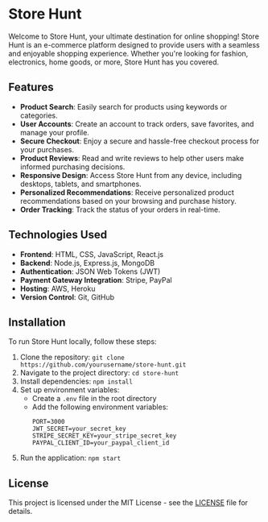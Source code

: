 # Store Hunt

Welcome to Store Hunt, your ultimate destination for online shopping! Store Hunt is an e-commerce platform designed to provide users with a seamless and enjoyable shopping experience. Whether you're looking for fashion, electronics, home goods, or more, Store Hunt has you covered.

## Features

- **Product Search**: Easily search for products using keywords or categories.
- **User Accounts**: Create an account to track orders, save favorites, and manage your profile.
- **Secure Checkout**: Enjoy a secure and hassle-free checkout process for your purchases.
- **Product Reviews**: Read and write reviews to help other users make informed purchasing decisions.
- **Responsive Design**: Access Store Hunt from any device, including desktops, tablets, and smartphones.
- **Personalized Recommendations**: Receive personalized product recommendations based on your browsing and purchase history.
- **Order Tracking**: Track the status of your orders in real-time.

## Technologies Used

- **Frontend**: HTML, CSS, JavaScript, React.js
- **Backend**: Node.js, Express.js, MongoDB
- **Authentication**: JSON Web Tokens (JWT)
- **Payment Gateway Integration**: Stripe, PayPal
- **Hosting**: AWS, Heroku
- **Version Control**: Git, GitHub

## Installation

To run Store Hunt locally, follow these steps:

1. Clone the repository: `git clone https://github.com/yourusername/store-hunt.git`
2. Navigate to the project directory: `cd store-hunt`
3. Install dependencies: `npm install`
4. Set up environment variables:
   - Create a `.env` file in the root directory
   - Add the following environment variables:
     ```
     PORT=3000
     JWT_SECRET=your_secret_key
     STRIPE_SECRET_KEY=your_stripe_secret_key
     PAYPAL_CLIENT_ID=your_paypal_client_id
     ```
5. Run the application: `npm start`

## License

This project is licensed under the MIT License - see the [LICENSE](LICENSE) file for details.

